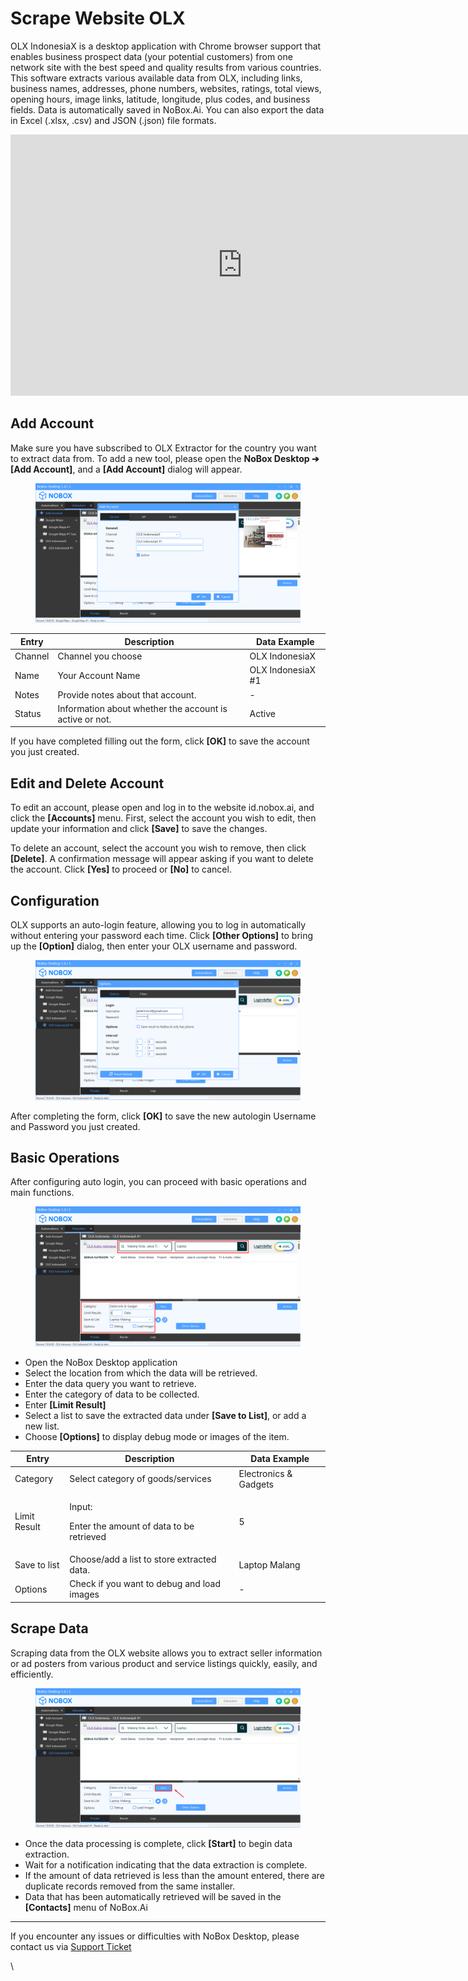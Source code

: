# <i class="fa-regular fa-store-alt"></i> Scrape Website OLX

OLX IndonesiaX is a desktop application with Chrome browser support that enables business prospect data (your potential customers) from one network site with the best speed and quality results from various countries. This software extracts various available data from OLX, including links, business names, addresses, phone numbers, websites, ratings, total views, opening hours, image links, latitude, longitude, plus codes, and business fields. Data is automatically saved in NoBox.Ai. You can also export the data in Excel (.xlsx, .csv) and JSON (.json) file formats.

<iframe width="742" height="418" src="https://www.youtube.com/embed/5wFLy1SciEA/" title="01. Instalasi NoBox Desktop" frameborder="0" allow="accelerometer; autoplay; clipboard-write; encrypted-media; gyroscope; picture-in-picture; web-share" referrerpolicy="strict-origin-when-cross-origin" allowfullscreen></iframe>

## **Add Account**

Make sure you have subscribed to OLX Extractor for the country you want to extract data from. To add a new tool, please open the **NoBox Desktop ➔ \[Add Account]**, and a **\[Add Account]** dialog will appear.

<figure><img src="../../.gitbook/assets/New Acccount OLX.png" alt=""><figcaption></figcaption></figure>

| Entry   | Description                                             | Data Example      |
| ------- | ------------------------------------------------------- | ----------------- |
| Channel | Channel you choose                                      | OLX IndonesiaX    |
| Name    | Your Account Name                                       | OLX IndonesiaX #1 |
| Notes   | Provide notes about that account.                       | -                 |
| Status  | Information about whether the account is active or not. | Active            |

If you have completed filling out the form, click **\[OK]** to save the account you just created.

## **Edit and Delete Account**

To edit an account, please open and log in to the website id.nobox.ai, and click the **\[Accounts]** menu. First, select the account you wish to edit, then update your information and click **\[Save]** to save the changes.

To delete an account, select the account you wish to remove, then click **\[Delete]**. A confirmation message will appear asking if you want to delete the account. Click **\[Yes]** to proceed or **\[No]** to cancel.

## **Configuration**

OLX supports an auto-login feature, allowing you to log in automatically without entering your password each time. Click **\[Other Options]** to bring up the **\[Option]** dialog, then enter your OLX username and password.

<figure><img src="../../.gitbook/assets/Konfigurasi.png" alt=""><figcaption></figcaption></figure>

After completing the form, click **\[OK]** to save the new autologin Username and Password you just created.

## **Basic Operations**

After configuring auto login, you can proceed with basic operations and main functions.

<figure><img src="../../.gitbook/assets/Pengoperasian OLX.png" alt=""><figcaption></figcaption></figure>

- Open the NoBox Desktop application
- Select the location from which the data will be retrieved.
- Enter the data query you want to retrieve.
- Enter the category of data to be collected.
- Enter **\[Limit Result]**
- Select a list to save the extracted data under **\[Save to List]**, or add a new list.
- Choose **\[Options]** to display debug mode or images of the item.

| Entry        | Description                                                  | Data Example          |
| ------------ | ------------------------------------------------------------ | --------------------- |
| Category     | Select category of goods/services                            | Electronics & Gadgets |
| Limit Result | <p>Input:</p><p>Enter the amount of data to be retrieved</p> | 5                     |
| Save to list | Choose/add a list to store extracted data.                   | Laptop Malang         |
| Options      | Check if you want to debug and load images                   | -                     |

## **Scrape Data**

Scraping data from the OLX website allows you to extract seller information or ad posters from various product and service listings quickly, easily, and efficiently.

<figure><img src="../../.gitbook/assets/Scrape OLX.png" alt=""><figcaption></figcaption></figure>

- Once the data processing is complete, click **\[Start]** to begin data extraction.
- Wait for a notification indicating that the data extraction is complete.
- If the amount of data retrieved is less than the amount entered, there are duplicate records removed from the same installer.
- Data that has been automatically retrieved will be saved in the **\[Contacts]** menu of NoBox.Ai

---

If you encounter any issues or difficulties with NoBox Desktop, please contact us via [Support Ticket](https://crm.nobox.ai/clients/tickets)

\
